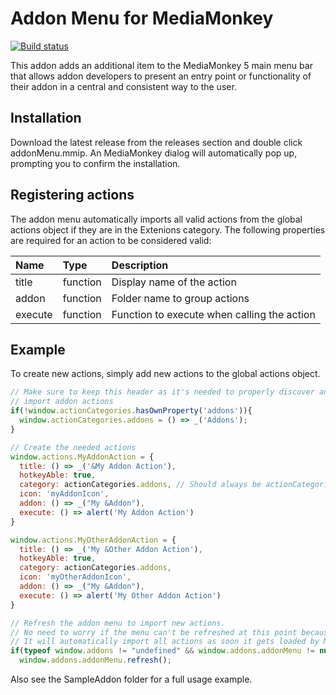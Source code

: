# Addon Menu for MediaMonkey
[![Build status](https://dev.azure.com/mmuffins/github/_apis/build/status/MediaMonkey.AddonMenu)](https://dev.azure.com/mmuffins/github/_build/latest?definitionId=79)

This addon adds an additional item to the MediaMonkey 5 main menu bar that allows addon developers to present an entry point or functionality of their addon in a central and consistent way to the user.

## Installation
Download the latest release from the releases section and double click addonMenu.mmip. An MediaMonkey dialog will automatically pop up, prompting you to confirm the installation.

## Registering actions
The addon menu automatically imports all valid actions from the global actions object if they are in the Extenions category. The following properties are required for an action to be considered valid:

| Name          | Type       | Description  |
| :------------ |:---------- | :----------  |
| title         | function   | Display name of the action |
| addon     | function   | Folder name to group actions |
| execute       | function   | Function to execute when calling the action |

## Example
To create new actions, simply add new actions to the global actions object.

```javascript
// Make sure to keep this header as it's needed to properly discover and
// import addon actions
if(!window.actionCategories.hasOwnProperty('addons')){
  window.actionCategories.addons = () => _('Addons');
}

// Create the needed actions
window.actions.MyAddonAction = {
  title: () => _('&My Addon Action'),
  hotkeyAble: true,
  category: actionCategories.addons, // Should always be actionCategories.addons, otherwise the action won't be discovered by the addon menu
  icon: 'myAddonIcon',
  addon: () => _("My &Addon"),
  execute: () => alert('My Addon Action')
}

window.actions.MyOtherAddonAction = {
  title: () => _('My &Other Addon Action'),
  hotkeyAble: true,
  category: actionCategories.addons,
  icon: 'myOtherAddonIcon',
  addon: () => _("My &Addon"),
  execute: () => alert('My Other Addon Action')
}

// Refresh the addon menu to import new actions.
// No need to worry if the menu can't be refreshed at this point because it's not loaded yet.
// It will automatically import all actions as soon it gets loaded by MediaMonkey.
if(typeof window.addons != "undefined" && window.addons.addonMenu != null)
  window.addons.addonMenu.refresh();
```

Also see the SampleAddon folder for a full usage example.